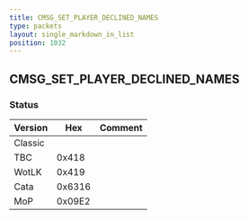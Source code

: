 ```yaml
---
title: CMSG_SET_PLAYER_DECLINED_NAMES
type: packets
layout: single_markdown_in_list
position: 1032
---
```


## CMSG_SET_PLAYER_DECLINED_NAMES

### Status

Version    | Hex        | Comment
---------- | ---------- | ---------- 
Classic    |            |
TBC        | 0x418      |
WotLK      | 0x419      |
Cata       | 0x6316     |
MoP        | 0x09E2     |
